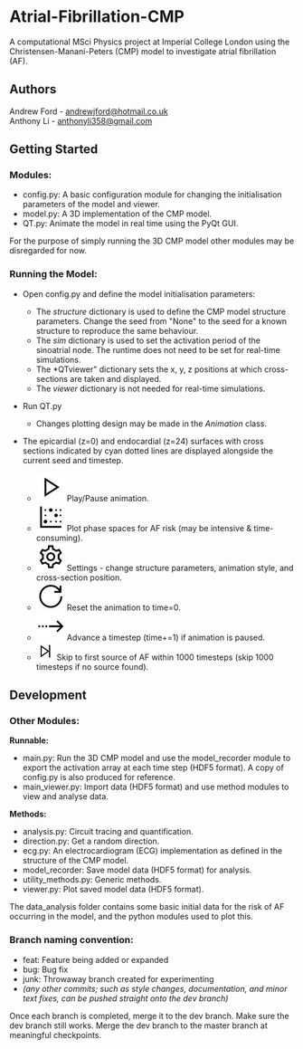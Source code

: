 # Atrial-Fibrillation-CMP

A computational MSci Physics project at Imperial College London using the Christensen-Manani-Peters (CMP) model to investigate atrial fibrillation (AF). 
 
## Authors 
Andrew Ford - andrewjford@hotmail.co.uk  
Anthony Li - anthonyli358@gmail.com   

## Getting Started
### Modules:
- config.py: A basic configuration module for changing the initialisation parameters of the model and viewer.
- model.py: A 3D implementation of the CMP model.
- QT.py: Animate the model in real time using the PyQt GUI.

For the purpose of simply running the 3D CMP model other modules may be disregarded for now.

### Running the Model:
- Open config.py and define the model initialisation parameters:
  - The *structure* dictionary is used to define the CMP model structure parameters. Change the seed from "None" to the seed for a known structure to reproduce the same behaviour.
  - The *sim* dictionary is used to set the activation period of the sinoatrial node. The runtime does not need to be set for real-time simulations.
  - The *QTviewer" dictionary sets the x, y, z positions at which cross-sections are taken and displayed.
  - The *viewer* dictionary is not needed for real-time simulations.
  
- Run QT.py 
  - Changes plotting design may be made in the *Animation* class.

- The epicardial (z=0) and endocardial (z=24) surfaces with cross sections indicated by cyan dotted lines are displayed alongside the current seed and timestep.
  - ![alt text](Icons/icons8-play-50.png) Play/Pause animation.
  - ![alt text](Icons/icons8-heat-map-50.png) Plot phase spaces for AF risk (may be intensive & time-consuming).
  - ![alt text](Icons/icons8-settings-50.png) Settings - change structure parameters, animation style, and cross-section position.
  - ![alt text](Icons/icons8-reset-50.png) Reset the animation to time=0.
  - ![alt text](Icons/icons8-advance-50.png) Advance a timestep (time+=1) if animation is paused.
  - ![alt text](Icons/icons8-end-32.png) Skip to first source of AF within 1000 timesteps (skip 1000 timesteps if no source found).

## Development 
### Other Modules:
**Runnable:**
- main.py: Run the 3D CMP model and use the model_recorder module to export the activation array at each time step (HDF5 format). A copy of config.py is also produced for reference.
- main_viewer.py: Import data (HDF5 format) and use method modules to view and analyse data.

**Methods:**
- analysis.py: Circuit tracing and quantification.
- direction.py: Get a random direction.
- ecg.py: An electrocardiogram (ECG) implementation as defined in the structure of the CMP model.
- model_recorder: Save model data (HDF5 format) for analysis.
- utility_methods.py: Generic methods.
- viewer.py: Plot saved model data (HDF5 format).

The data_analysis folder contains some basic initial data for the risk of AF occurring in the model, and the python modules used to plot this.

### Branch naming convention: 
- feat: Feature being added or expanded  
- bug: Bug fix   
- junk: Throwaway branch created for experimenting   
- *(any other commits; such as style changes, documentation, and minor text fixes, can be pushed straight onto the dev branch)* 
 
Once each branch is completed, merge it to the dev branch. Make sure the dev branch still works. Merge the dev branch to the master branch at meaningful checkpoints.

